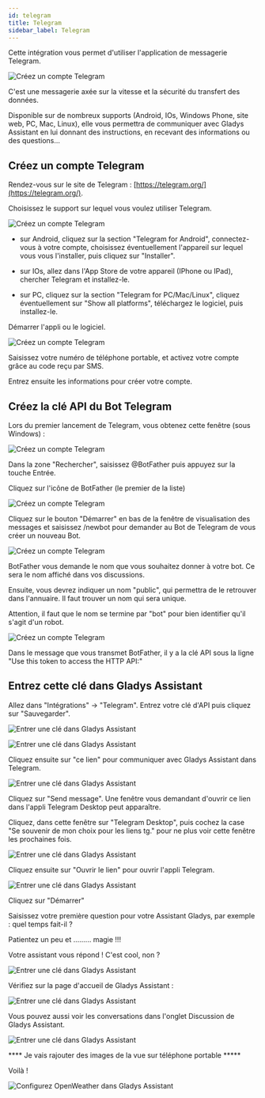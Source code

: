 ```yaml
---
id: telegram
title: Telegram
sidebar_label: Telegram
---
```


Cette intégration vous permet d'utiliser l'application de messagerie Telegram.

![Créez un compte Telegram](/fr/img/docs/configuration/telegram/telegram_00_creer_compte_Logo.jpg)

C'est une messagerie axée sur la vitesse et la sécurité du transfert des données.

Disponible sur de nombreux supports (Android, IOs, Windows Phone, site web, PC, Mac, Linux), elle vous permettra de communiquer avec Gladys Assistant en lui donnant des instructions, en recevant des informations ou des questions...

## Créez un compte Telegram

Rendez-vous sur le site de Telegram : [https://telegram.org/](https://telegram.org/).

Choisissez le support sur lequel vous voulez utiliser Telegram.

![Créez un compte Telegram](/fr/img/docs/configuration/telegram/telegram_01_creer_compte_Site.jpg)

- sur Android, cliquez sur la section "Telegram for Android", connectez-vous à votre compte, choisissez éventuellement l'appareil sur lequel vous vous l'installer, puis cliquez sur "Installer".

- sur IOs, allez dans l'App Store de votre appareil (IPhone ou IPad), chercher Telegram et installez-le.

- sur PC, cliquez sur la section "Telegram for PC/Mac/Linux", cliquez éventuellement sur "Show all platforms",  téléchargez le logiciel, puis installez-le.

Démarrer l'appli ou le logiciel.

![Créez un compte Telegram](/fr/img/docs/configuration/telegram/telegram_02_creer_compte_Desktop.jpg)

Saisissez votre numéro de téléphone portable, et activez votre compte grâce au code reçu par SMS.

Entrez ensuite les informations pour créer votre compte.

## Créez la clé API du Bot Telegram

Lors du premier lancement de Telegram, vous obtenez cette fenêtre (sous Windows) :

![Créez un compte Telegram](/fr/img/docs/configuration/telegram_03_creer_API_premier.jpg)

Dans la zone "Rechercher", saisissez @BotFather puis appuyez sur la touche Entrée.

Cliquez sur l'icône de BotFather (le premier de la liste)

![Créez un compte Telegram](/fr/img/docs/configuration/telegram/telegram_04_creer_API_BotFather.jpg)

Cliquez sur le bouton "Démarrer" en bas de la fenêtre de visualisation des messages et saisissez /newbot pour demander au Bot de Telegram de vous créer un nouveau Bot.

![Créez un compte Telegram](/fr/img/docs/configuration/telegram/telegram_05_creer_API_Bot_Name.jpg)

BotFather vous demande le nom que vous souhaitez donner à votre bot. Ce sera le nom affiché dans vos discussions.

Ensuite, vous devrez indiquer un nom "public", qui permettra de le retrouver dans l'annuaire. Il faut trouver un nom qui sera unique.

Attention, il faut que le nom se termine par "bot" pour bien identifier qu'il s'agit d'un robot.

![Créez un compte Telegram](/fr/img/docs/configuration/telegram/telegram_06_creer_API_Bot_config_ok.jpg)

Dans le message que vous transmet BotFather, il y a la clé API sous la ligne "Use this token to access the HTTP API:"

## Entrez cette clé dans Gladys Assistant

Allez dans "Intégrations" -> "Telegram". Entrez votre clé d'API puis cliquez sur "Sauvegarder".

![Entrer une clé dans Gladys Assistant](/fr/img/docs/configuration/telegram/telegram_07_Integration_Gladys.jpg)

![Entrer une clé dans Gladys Assistant](/fr/img/docs/configuration/telegram/telegram_08_Integration_Gladys_ok.jpg)

Cliquez ensuite sur "ce lien" pour communiquer avec Gladys Assistant dans Telegram.

![Entrer une clé dans Gladys Assistant](/fr/img/docs/configuration/telegram/telegram_09_Communiquer_Gladys.jpg)

Cliquez sur "Send message". Une fenêtre vous demandant d'ouvrir ce lien dans l'appli Telegram Desktop peut apparaître.

Cliquez, dans cette fenêtre sur "Telegram Desktop", puis cochez la case "Se souvenir de mon choix pour les liens tg." pour ne plus voir cette fenêtre les prochaines fois.

![Entrer une clé dans Gladys Assistant](/fr/img/docs/configuration/telegram_10_Communiquer_Gladys_lancement_appli.jpg)

Cliquez ensuite sur "Ouvrir le lien" pour ouvrir l'appli Telegram.

![Entrer une clé dans Gladys Assistant](/fr/img/docs/configuration/telegram_11_Communiquer_Gladys_lancement_1ere_com.jpg)

Cliquez sur "Démarrer"

Saisissez votre première question pour votre Assistant Gladys, par exemple : quel temps fait-il ? 

Patientez un peu et ......... magie !!!

Votre assistant vous répond ! C'est cool, non ?

![Entrer une clé dans Gladys Assistant](/fr/img/docs/configuration/telegram_12_Communiquer_Gladys_1ere_com.jpg)

Vérifiez sur la page d'accueil de Gladys Assistant :

![Entrer une clé dans Gladys Assistant](/fr/img/docs/configuration/telegram_13_Communiquer_Gladys_Gladys_Accueil.jpg)

Vous pouvez aussi voir les conversations dans l'onglet Discussion de Gladys Assistant.

![Entrer une clé dans Gladys Assistant](/fr/img/docs/configuration/telegram_14_Communiquer_Gladys_Gladys_Discussion.jpg)


**** Je vais rajouter des images de la vue sur téléphone portable *****

Voilà !

![Configurez OpenWeather dans Gladys Assistant](/fr/img/docs/configuration/openweather/configure-gladys-4.jpg)
